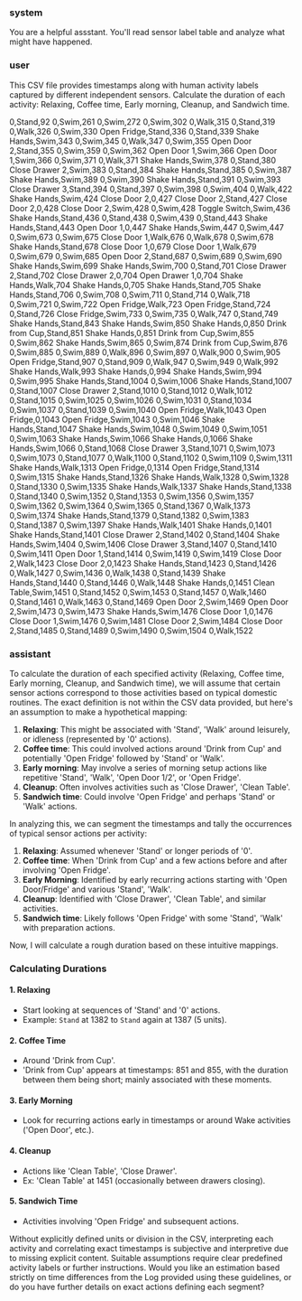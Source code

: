 ### system
You are a helpful assstant. You'll read sensor label table and analyze what might have happened.
### user

This CSV file provides timestamps along with human activity labels captured by different independent sensors.
Calculate the duration of each activity: Relaxing, Coffee time, Early morning, Cleanup, and Sandwich time.
    
0,Stand,92
0,Swim,261
0,Swim,272
0,Swim,302
0,Walk,315
0,Stand,319
0,Walk,326
0,Swim,330
Open Fridge,Stand,336
0,Stand,339
Shake Hands,Swim,343
0,Swim,345
0,Walk,347
0,Swim,355
Open Door 2,Stand,355
0,Swim,359
0,Swim,362
Open Door 1,Swim,366
Open Door 1,Swim,366
0,Swim,371
0,Walk,371
Shake Hands,Swim,378
0,Stand,380
Close Drawer 2,Swim,383
0,Stand,384
Shake Hands,Stand,385
0,Swim,387
Shake Hands,Swim,389
0,Swim,390
Shake Hands,Stand,391
0,Swim,393
Close Drawer 3,Stand,394
0,Stand,397
0,Swim,398
0,Swim,404
0,Walk,422
Shake Hands,Swim,424
Close Door 2,0,427
Close Door 2,Stand,427
Close Door 2,0,428
Close Door 2,Swim,428
0,Swim,428
Toggle Switch,Swim,436
Shake Hands,Stand,436
0,Stand,438
0,Swim,439
0,Stand,443
Shake Hands,Stand,443
Open Door 1,0,447
Shake Hands,Swim,447
0,Swim,447
0,Swim,673
0,Swim,675
Close Door 1,Walk,676
0,Walk,678
0,Swim,678
Shake Hands,Stand,678
Close Door 1,0,679
Close Door 1,Walk,679
0,Swim,679
0,Swim,685
Open Door 2,Stand,687
0,Swim,689
0,Swim,690
Shake Hands,Swim,699
Shake Hands,Swim,700
0,Stand,701
Close Drawer 2,Stand,702
Close Drawer 2,0,704
Open Drawer 1,0,704
Shake Hands,Walk,704
Shake Hands,0,705
Shake Hands,Stand,705
Shake Hands,Stand,706
0,Swim,708
0,Swim,711
0,Stand,714
0,Walk,718
0,Swim,721
0,Swim,722
Open Fridge,Walk,723
Open Fridge,Stand,724
0,Stand,726
Close Fridge,Swim,733
0,Swim,735
0,Walk,747
0,Stand,749
Shake Hands,Stand,843
Shake Hands,Swim,850
Shake Hands,0,850
Drink from Cup,Stand,851
Shake Hands,0,851
Drink from Cup,Swim,855
0,Swim,862
Shake Hands,Swim,865
0,Swim,874
Drink from Cup,Swim,876
0,Swim,885
0,Swim,889
0,Walk,896
0,Swim,897
0,Walk,900
0,Swim,905
Open Fridge,Stand,907
0,Stand,909
0,Walk,947
0,Swim,949
0,Walk,992
Shake Hands,Walk,993
Shake Hands,0,994
Shake Hands,Swim,994
0,Swim,995
Shake Hands,Stand,1004
0,Swim,1006
Shake Hands,Stand,1007
0,Stand,1007
Close Drawer 2,Stand,1010
0,Stand,1012
0,Walk,1012
0,Stand,1015
0,Swim,1025
0,Swim,1026
0,Swim,1031
0,Stand,1034
0,Swim,1037
0,Stand,1039
0,Swim,1040
Open Fridge,Walk,1043
Open Fridge,0,1043
Open Fridge,Swim,1043
0,Swim,1046
Shake Hands,Stand,1047
Shake Hands,Swim,1048
0,Swim,1049
0,Swim,1051
0,Swim,1063
Shake Hands,Swim,1066
Shake Hands,0,1066
Shake Hands,Swim,1066
0,Stand,1068
Close Drawer 3,Stand,1071
0,Swim,1073
0,Swim,1073
0,Stand,1077
0,Walk,1100
0,Stand,1102
0,Swim,1109
0,Swim,1311
Shake Hands,Walk,1313
Open Fridge,0,1314
Open Fridge,Stand,1314
0,Swim,1315
Shake Hands,Stand,1326
Shake Hands,Walk,1328
0,Swim,1328
0,Stand,1330
0,Swim,1335
Shake Hands,Walk,1337
Shake Hands,Stand,1338
0,Stand,1340
0,Swim,1352
0,Stand,1353
0,Swim,1356
0,Swim,1357
0,Swim,1362
0,Swim,1364
0,Swim,1365
0,Stand,1367
0,Walk,1373
0,Swim,1374
Shake Hands,Stand,1379
0,Stand,1382
0,Swim,1383
0,Stand,1387
0,Swim,1397
Shake Hands,Walk,1401
Shake Hands,0,1401
Shake Hands,Stand,1401
Close Drawer 2,Stand,1402
0,Stand,1404
Shake Hands,Swim,1404
0,Swim,1406
Close Drawer 3,Stand,1407
0,Stand,1410
0,Swim,1411
Open Door 1,Stand,1414
0,Swim,1419
0,Swim,1419
Close Door 2,Walk,1423
Close Door 2,0,1423
Shake Hands,Stand,1423
0,Stand,1426
0,Walk,1427
0,Swim,1436
0,Walk,1438
0,Stand,1439
Shake Hands,Stand,1440
0,Stand,1446
0,Walk,1448
Shake Hands,0,1451
Clean Table,Swim,1451
0,Stand,1452
0,Swim,1453
0,Stand,1457
0,Walk,1460
0,Stand,1461
0,Walk,1463
0,Stand,1469
Open Door 2,Swim,1469
Open Door 2,Swim,1473
0,Swim,1473
Shake Hands,Swim,1476
Close Door 1,0,1476
Close Door 1,Swim,1476
0,Swim,1481
Close Door 2,Swim,1484
Close Door 2,Stand,1485
0,Stand,1489
0,Swim,1490
0,Swim,1504
0,Walk,1522

### assistant
To calculate the duration of each specified activity (Relaxing, Coffee time, Early morning, Cleanup, and Sandwich time), we will assume that certain sensor actions correspond to those activities based on typical domestic routines. The exact definition is not within the CSV data provided, but here's an assumption to make a hypothetical mapping:

1. **Relaxing**: This might be associated with 'Stand', 'Walk' around leisurely, or idleness (represented by '0' actions).
2. **Coffee time**: This could involved actions around 'Drink from Cup' and potentially 'Open Fridge' followed by 'Stand' or 'Walk'.
3. **Early morning**: May involve a series of morning setup actions like repetitive 'Stand', 'Walk', 'Open Door 1/2', or 'Open Fridge'.
4. **Cleanup**: Often involves activities such as 'Close Drawer', 'Clean Table'.
5. **Sandwich time**: Could involve 'Open Fridge' and perhaps 'Stand' or 'Walk' actions.

In analyzing this, we can segment the timestamps and tally the occurrences of typical sensor actions per activity:

1. **Relaxing**: Assumed whenever 'Stand' or longer periods of '0'.
2. **Coffee time**: When 'Drink from Cup' and a few actions before and after involving 'Open Fridge'.
3. **Early Morning**: Identified by early recurring actions starting with 'Open Door/Fridge' and various 'Stand', 'Walk'.
4. **Cleanup**: Identified with 'Close Drawer', 'Clean Table', and similar activities.
5. **Sandwich time**: Likely follows 'Open Fridge' with some 'Stand', 'Walk' with preparation actions.

Now, I will calculate a rough duration based on these intuitive mappings.

### Calculating Durations

#### 1. **Relaxing**
- Start looking at sequences of 'Stand' and '0' actions.
- Example: `Stand` at 1382 to `Stand` again at 1387 (5 units).

#### 2. **Coffee Time**
- Around 'Drink from Cup'.
- 'Drink from Cup' appears at timestamps: 851 and 855, with the duration between them being short; mainly associated with these moments.

#### 3. **Early Morning**
- Look for recurring actions early in timestamps or around Wake activities ('Open Door', etc.).
  
#### 4. **Cleanup**
- Actions like 'Clean Table', 'Close Drawer'.
- Ex: 'Clean Table' at 1451 (occasionally between drawers closing).

#### 5. **Sandwich Time**
- Activities involving 'Open Fridge' and subsequent actions.
  
Without explicitly defined units or division in the CSV, interpreting each activity and correlating exact timestamps is subjective and interpretive due to missing explicit content. Suitable assumptions require clear predefined activity labels or further instructions. Would you like an estimation based strictly on time differences from the Log provided using these guidelines, or do you have further details on exact actions defining each segment?
